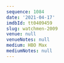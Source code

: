 ```yaml
---
sequence: 1084
date: '2021-04-17'
imdbId: tt0409459
slug: watchmen-2009
venue: null
venueNotes: null
medium: HBO Max
mediumNotes: null
---
```


